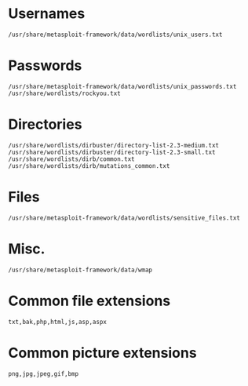 # Usernames
```
/usr/share/metasploit-framework/data/wordlists/unix_users.txt
```


# Passwords
```
/usr/share/metasploit-framework/data/wordlists/unix_passwords.txt
/usr/share/wordlists/rockyou.txt
```

# Directories
```
/usr/share/wordlists/dirbuster/directory-list-2.3-medium.txt
/usr/share/wordlists/dirbuster/directory-list-2.3-small.txt
/usr/share/wordlists/dirb/common.txt
/usr/share/wordlists/dirb/mutations_common.txt
```

# Files
```
/usr/share/metasploit-framework/data/wordlists/sensitive_files.txt

```


# Misc.
```
/usr/share/metasploit-framework/data/wmap
```

# Common file extensions
```
txt,bak,php,html,js,asp,aspx
```

# Common picture extensions
```
png,jpg,jpeg,gif,bmp
```